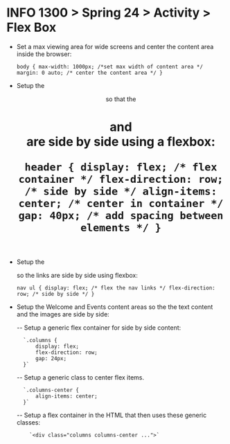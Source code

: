 # INFO 1300 > Spring 24 > Activity > Flex Box

- Set a max viewing area for wide screens and center the content area inside the browser:

    `body {
        max-width: 1000px; /*set max width of content area */
        margin: 0 auto; /* center the content area */
    }`

- Setup the <header> so that the <h1> and <nav> are side by side using a flexbox:

    `header {
        display: flex; /* flex container */
        flex-direction: row; /* side by side */
        align-items: center; /* center in container */
        gap: 40px; /* add spacing between elements */
    }`

- Setup the <nav> so the links are side by side using flexbox:

    `nav ul {
    display: flex; /* flex the nav links */
    flex-direction: row; /* side by side */
    }`

- Setup the Welcome and Events content areas so the the text content and the images are side by side:

    --  Setup a generic flex container for side by side content:

        `.columns {
            display: flex;
            flex-direction: row;
            gap: 24px;
        }`

    -- Setup a generic class to center flex items.

        `.columns-center {
            align-items: center;
        }`

    -- Setup a flex container in the HTML that then uses these generic classes:

          `<div class="columns columns-center ...">`
